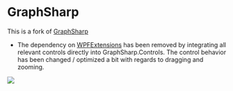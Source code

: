 GraphSharp
==========

This is a fork of [GraphSharp](https://graphsharp.codeplex.com)
- The dependency on [WPFExtensions](https://wpfextensions.codeplex.com/) has been removed by integrating all relevant controls directly into GraphSharp.Controls. The control behavior has been changed / optimized a bit with regards to dragging and zooming.

![](https://raw.githubusercontent.com/andypelzer/GraphSharp/master/screenshot.png)
